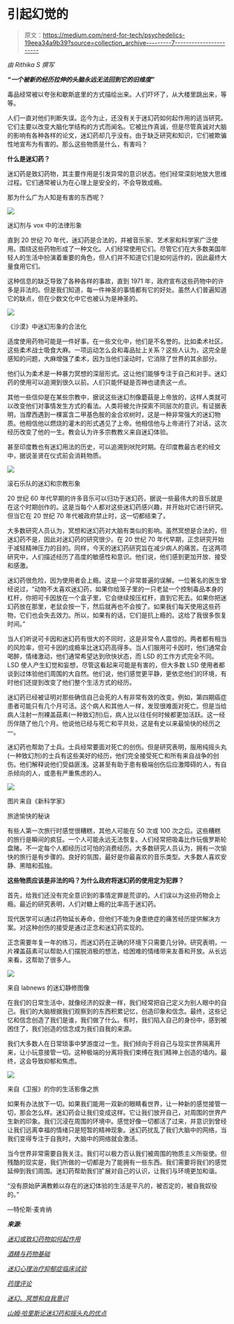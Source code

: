 # 引起幻觉的

> 原文：<https://medium.com/nerd-for-tech/psychedelics-19eea34a9b39?source=collection_archive---------7----------------------->

*由 Rithika S 撰写*

***“一个被新的经历拉伸的头脑永远无法回到它的旧维度”***

毒品经常被以夸张和歇斯底里的方式描绘出来。人们吓坏了，从大楼里跳出来，等等。

人们一直对他们判断失误。迄今为止，还没有关于迷幻药如何起作用的适当研究。它们主要以改变大脑化学结构的方式而闻名。它被比作真诚，但是尽管真诚对大脑的影响有各种各样的论文，迷幻药却几乎没有。由于缺乏研究和知识，它们被欺骗性地宣布为有害的。那么这些物质是什么，有害吗？

**什么是迷幻药？**

迷幻药是致幻药物，其主要作用是引发异常的意识状态。他们经常深刻地放大思维过程。它们通常被认为在心理上是安全的，不会导致成瘾。

那为什么广为人知是有害的东西呢？

![](img/ab4435d798a552d7cfb683fb0f557b55.png)

迷幻剂与 vox 中的法律形象

直到 20 世纪 70 年代，迷幻药是合法的，并被音乐家、艺术家和科学家广泛使用。围绕这些药物形成了一种文化。人们经常使用它们。尽管它们在大多数美国年轻人的生活中扮演着重要的角色，但人们并不知道它们是如何运作的，因此最终大量食用它们。

这种信息的缺乏导致了各种各样的事故，直到 1971 年，政府宣布这些药物中的许多是非法的。但是我们知道，每一件神圣的事情都有它的好处。虽然人们普遍知道它的缺点，但在少数文化中它也被认为是神圣的。

![](img/e9023f857c5634478ff32e058fdaf1f8.png)

《沙漠》中迷幻形象的合法化

适度使用药物可能是一件好事。在一些文化中，他们是不名誉的。比如柔术社区。这些柔术战士吸食大麻。一项运动怎么会和毒品扯上关系？这些人认为，这完全是感知的问题，大麻增强了柔术，因为当他们滚动时，它消除了世界的其余部分。

他们认为柔术是一种暴力冥想的深层形式。这让他们能够专注于自己和对手。迷幻药的使用可以追溯到很久以前。人们只能怀疑是否神也谴责这一点。

其他一些信仰是在某些宗教中，据说这些迷幻剂像蘑菇是上帝放的，这样人类就可以改变他们对事情发生方式的看法。人类将被允许探索不同层次的意识。有证据表明，当摩西遇到一棵富含二甲基色胺的金合欢树时，这是一种非常强大的迷幻物质。他相信他以燃烧的灌木的形式遇见了上帝。他相信他与上帝进行了对话，这次经历改变了他的一生。教会认为许多宗教教义来自迷幻体验。

甚至印度教也有迷幻用法的历史，可以追溯到吠陀时期。在印度教最古老的经文中，据说圣贤在仪式前会消耗物质。

![](img/25814ced6a52e24cec21d5f0f6576987.png)

滚石乐队的迷幻和宗教形象

20 世纪 60 年代早期的许多音乐可以归功于迷幻药，据说一些最伟大的音乐就是在这个时期创作的。这是当每个人都对这些迷幻药感兴趣，并开始对它进行研究。但当它在 20 世纪 70 年代被政府禁止时，这一切都结束了。

大多数研究人员认为，冥想和迷幻药对大脑有类似的影响。虽然冥想是合法的，但迷幻药不是，因此对迷幻药的研究很少。在 20 世纪 70 年代早期，正念研究开始于减轻精神压力的目的。同样，今天的迷幻药研究旨在减少病人的痛苦。在这两项研究中，人们描述经历了高度的敏感性和意识。他们说，他们感到更加开放、接受和感激。

迷幻药很危险，因为使用者会上瘾。这是一个非常普遍的误解。一位著名的医生曾经说过，“动物不太喜欢迷幻药，如果你给笼子里的一只老鼠一个控制毒品本身的杠杆，你把可卡因放在一个盒子里，它会继续按压杠杆，直到它死去。如果你把迷幻药放在那里，老鼠会按一下，然后就再也不会按了。如果我们每天使用这些药物，它们也会失去效力。所以，如果有的话，它们是抗上瘾的。这给了我很多恢复时间。”

当人们听说可卡因和迷幻药有很大的不同时，这是非常令人震惊的。两者都有相当的风险率，但可卡因的成瘾率比迷幻药高得多。当人们服用可卡因时，他们通常会喝醉，情绪激动，他们通常希望达到欣快状态，而 LSD 的工作方式完全不同。LSD 使人产生幻觉和妄想，尽管这看起来可能是有害的，但大多数 LSD 使用者都谈到过体验他们周围的大自然。他们说，他们感觉更平静，更依恋他们的环境，有时他们还提到改变了他们整个生活方式的经历。

迷幻药已经被证明对那些确信自己会死的人有非常有效的改变。例如，第四期癌症患者可能只有几个月可活。这个病人和其他人一样，发现很难面对死亡。但是当给病人注射一剂裸盖菇素(一种致幻剂)后，病人比以往任何时候都更加活跃。这一经历伴随了他几个月。他说他已经与死亡和平共处，这是有史以来最愉快的经历之一。

迷幻药也帮助了士兵。士兵经常要面对死亡的创伤。但是研究表明，服用纯摇头丸(一种致幻剂)的士兵有这些美好的经历，他们完全接受死亡和所有来自战争的创伤。他们解释说他们受益匪浅。这甚至有助于患有极端创伤后应激障碍的人，有自杀倾向的人，或患有严重焦虑的人。

![](img/9bf6d1173c1ff7f6e435b95a654e664a.png)

图片来自《新科学家》

旅途愉快的秘诀

有些人第一次旅行时感觉很糟糕，其他人可能在 50 次或 100 次之后。这些糟糕的旅行是瞬间的疯狂。一个人可能永远无法恢复。人们经常把吸毒比作玩俄罗斯轮盘赌。不一定每个人都经历过可怕的消费经历。大多数研究人员认为，拥有一次愉快的旅行是有步骤的。良好的氛围，最好是你最喜欢的音乐类型。大多数人喜欢安静、黑暗和孤独。

**这些物质应该是非法的吗？为什么政府将迷幻药的使用定为犯罪？**

首先，给我们还没有完全意识到的事情定罪是荒谬的。人们误以为这些药物会上瘾。最近的研究表明，人们对糖上瘾的比率高于迷幻药。

现代医学可以通过药物延长寿命，但他们不能为身患绝症的痛苦经历提供解决方案。对这种创伤的接受是通过正念和迷幻药实现的。

正念需要年复一年的练习，而迷幻药在正确的环境下只需要几分钟。研究表明，一片裸盖菇素可以帮助人们摆脱消极的想法，给困难的情绪带来友善和开放。从长远来看，这帮助了很多人。

![](img/e103bb58ac2d9953f15a9ef2abdb3caf.png)

来自 labnews 的迷幻静修图像

在我们的日常生活中，就像经济的奴隶一样，我们经常把自己定义为别人眼中的自己。我们的大脑根据我们观察到的东西积累记忆，创造印象和信念。最终，这些记忆和信念创造了我们是谁，我们做了什么。有时，我们陷入自己的身份中，感到被困住了，我们创造的信念成为我们自我的来源。

我们大多数人在日常琐事中梦游度过一生。我们倾向于将自己与现实世界隔离开来，让小玩意接管一切。这种极端的分离将我们束缚在我们精神上创造的墙内。最终，这会导致抑郁和焦虑。

![](img/671151d081a20a43a90e891b7f177cf2.png)

来自《卫报》的你的生活影像之旅

如果有办法放下一切。如果我们能用一双新的眼睛看世界，让一种新的感觉接管一切，那会怎么样。迷幻药会让我们变成这样。它让我们放开自己，对周围的世界产生新的印象。我们沉浸在周围的环境中。感觉好像一切都活了过来，并意识到曾经让我们远离幸福的情绪只是短暂的精神现象。迷幻药扰乱了我们大脑中的网络，当我们变得专注于自我时，大脑中的网络就会激活。

当今世界非常需要自我关注。我们可以极力否认我们被周围的物质主义所驱使。但残酷的现实是，我们所做的一切都是为了能拥有一些东西。我们需要将我们的感觉延伸到我们周围。迷幻药帮助我们扩展对自己的认识，让我们与环境更加和谐。

“没有原始萨满教赖以存在的迷幻体验的生活是平凡的，被否定的，被自我奴役的。”

―特伦斯·麦肯纳

***来源:***

[*迷幻或致幻药物如何起作用*](https://www.verywellmind.com/what-are-psychedelics-22075)

[*酒精与药物基础*](https://adf.org.au/drug-facts/psychedelics/)

[*迷幻心理治疗抑郁症临床试验*](https://www.verywellhealth.com/psychedelic-psychotherapy-clinical-trial-depression-5179610)

[*药理评论*](https://www.ncbi.nlm.nih.gov/pmc/articles/PMC4813425/)

[*迷幻、冥想和自我意识*](https://www.frontiersin.org/articles/10.3389/fpsyg.2018.01475/full)

[*山姆·哈里斯论迷幻药和摇头丸的优点*](https://bigthink.com/videos/sam-harris-on-the-virtues-of-psychedelics-and-mdma)